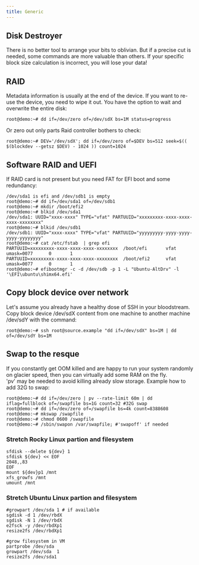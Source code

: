 ```yaml
---
title: Generic
---
```


## Disk Destroyer
There is no better tool to arrange your bits to oblivian. But if a precise cut is needed, some commands are more valuable than others.
If your specific block size calculation is incorrect, you will lose your data!

## RAID
Metadata information is usually at the end of the device. If you want to re-use the device, you need to wipe it out. You have the option to wait and overwrite the entire disk:
```
root@demo:~# dd if=/dev/zero of=/dev/sdX bs=1M status=progress
```
Or zero out only parts Raid controller bothers to check:
```
root@demo:~# DEV='/dev/sdX'; dd if=/dev/zero of=$DEV bs=512 seek=$(( $(blockdev --getsz $DEV) - 1024 )) count=1024
```

## Software RAID and UEFI
If RAID card is not present but you need FAT for EFI boot and some redundancy:  
```
/dev/sda1 is efi and /dev/sdb1 is empty
root@demo:~# dd if=/dev/sda1 of=/dev/sdb1
root@demo:~# mkdir /boot/efi2
root@demo:~# blkid /dev/sda1
/dev/sda1: UUID="xxxx-xxxx" TYPE="vfat" PARTUUID="xxxxxxxxx-xxxx-xxxx-xxxx-xxxxxxxx"
root@demo:~# blkid /dev/sdb1
/dev/sdb1: UUID="xxxx-xxxx" TYPE="vfat" PARTUUID="yyyyyyyyy-yyyy-yyyy-yyyy-yyyyyyyy"
root@demo:~# cat /etc/fstab  | grep efi
PARTUUID=xxxxxxxxx-xxxx-xxxx-xxxx-xxxxxxxx  /boot/efi       vfat    umask=0077      0       1
PARTUUID=xxxxxxxxx-xxxx-xxxx-xxxx-xxxxxxxx  /boot/efi2      vfat    umask=0077      0       1
root@demo:~# efibootmgr -c -d /dev/sdb -p 1 -L "Ubuntu-AltDrv" -l '\EFI\ubuntu\shimx64.efi'
```

## Copy block device over network
Let's assume you already have a healthy dose of SSH in your bloodstream. Copy block device /dev/sdX content from one machine to another machine /dev/sdY with the command:
```
root@demo:~# ssh root@source.example "dd if=/dev/sdX" bs=1M | dd of=/dev/sdY bs=1M
```

## Swap to the resque
If you constantly get OOM killed and are happy to run your system randomly on glacier speed, then you can virtually add some RAM on the fly.  
'pv' may be needed to avoid killing already slow storage. Example how to add 32G to swap:   
```
root@demo:~# dd if=/dev/zero | pv --rate-limit 60m | dd iflag=fullblock of=/swapfile bs=1G count=32 #32G swap
root@demo:~# dd if=/dev/zero of=/swapfile bs=4k count=8388608
root@demo:~# mkswap /swapfile
root@demo:~# chmod 0600 /swapfile
root@demo:~# /sbin/swapon /var/swapfile; #'swapoff' if needed
```  
### Stretch Rocky Linux partion and filesystem
```
sfdisk --delete ${dev} 1
sfdisk ${dev} << EOF
2048,,83
EOF
mount ${dev}p1 /mnt
xfs_growfs /mnt
umount /mnt

```
### Stretch Ubuntu Linux partion and filesystem 
```
#growpart /dev/sda 1 # if available
sgdisk -d 1 /dev/rbdX
sgdisk -N 1 /dev/rbdX
e2fsck -y /dev/rbdXp1
resize2fs /dev/rbdXp1

#grow filesystem in VM
partprobe /dev/sda
growpart /dev/sda  1
resize2fs /dev/sda1
```

